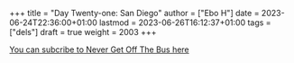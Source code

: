+++
title = "Day Twenty-one: San Diego"
author = ["Ebo H"]
date = 2023-06-24T22:36:00+01:00
lastmod = 2023-06-26T16:12:37+01:00
tags = ["dels"]
draft = true
weight = 2003
+++

[You can subcribe to Never Get Off The Bus here](https://never-get-off-the-bus.ghost.io/#/portal/)
